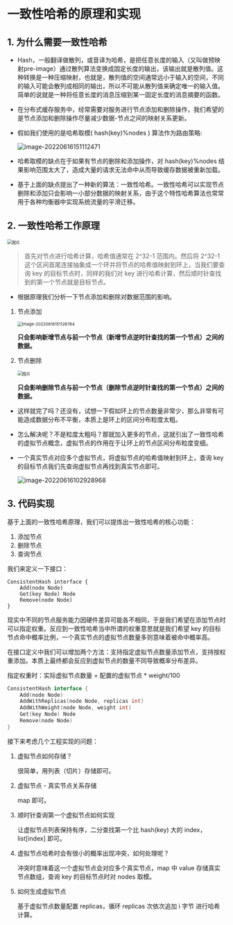 # 一致性哈希的原理和实现

## 1. 为什么需要一致性哈希

- Hash，一般翻译做散列，或音译为哈希，是把任意长度的输入（又叫做预映射pre-image）通过散列算法变换成固定长度的输出，该输出就是散列值。这种转换是一种压缩映射，也就是，散列值的空间通常远小于输入的空间，不同的输入可能会散列成相同的输出，所以不可能从散列值来确定唯一的输入值。简单的说就是一种将任意长度的消息压缩到某一固定长度的消息摘要的函数。

- 在分布式缓存服务中，经常需要对服务进行节点添加和删除操作，我们希望的是节点添加和删除操作尽量减少数据-节点之间的映射关系更新。

- 假如我们使用的是哈希取模( hash(key)%nodes ) 算法作为路由策略:

  ![image-20220616151112471](https://raw.githubusercontent.com/hellolib/pictures/main/Typora/pic-00-gitee/20220616151112.png)

- 哈希取模的缺点在于如果有节点的删除和添加操作，对 hash(key)%nodes 结果影响范围太大了，造成大量的请求无法命中从而导致缓存数据被重新加载。

- 基于上面的缺点提出了一种新的算法：一致性哈希。一致性哈希可以实现节点删除和添加只会影响一小部分数据的映射关系，由于这个特性哈希算法也常常用于各种均衡器中实现系统流量的平滑迁移。

## 2. 一致性哈希工作原理

<img src="https://raw.githubusercontent.com/hellolib/pictures/main/Typora/pic-00-gitee/640-20211208155106202" alt="图片" style="zoom:67%;" />

> 首先对节点进行哈希计算，哈希值通常在 2^32-1 范围内。然后将 2^32-1 这个区间首尾连接抽象成一个环并将节点的哈希值映射到环上，当我们要查询 key 的目标节点时，同样的我们对 key 进行哈希计算，然后顺时针查找到的第一个节点就是目标节点。

- 根据原理我们分析一下节点添加和删除对数据范围的影响。

1. 节点添加

   <img src="https://raw.githubusercontent.com/hellolib/pictures/main/Typora/pic-00-gitee/20220616151128.png" alt="image-20220616151128784" style="zoom:67%;" />

   **只会影响新增节点与前一个节点（新增节点逆时针查找的第一个节点）之间的数据。**

2. 节点删除

   <img src="https://raw.githubusercontent.com/hellolib/pictures/main/Typora/pic-00-gitee/640-20211208155133796" alt="图片" style="zoom:67%;" />

   **只会影响删除节点与前一个节点（删除节点逆时针查找的第一个节点）之间的数据。**

- 这样就完了吗？还没有，试想一下假如环上的节点数量非常少，那么非常有可能造成数据分布不平衡，本质上是环上的区间分布粒度太粗。

- 怎么解决呢？不是粒度太粗吗？那就加入更多的节点，这就引出了一致性哈希的虚拟节点概念，虚拟节点的作用在于让环上的节点区间分布粒度变细。

- 一个真实节点对应多个虚拟节点，将虚拟节点的哈希值映射到环上，查询 key 的目标节点我们先查询虚拟节点再找到真实节点即可。

  ![image-20220616102928968](https://raw.githubusercontent.com/hellolib/pictures/main/Typora/pic-00-gitee/20220616151447.png)

## 3. 代码实现

基于上面的一致性哈希原理，我们可以提炼出一致性哈希的核心功能：

1. 添加节点
2. 删除节点
3. 查询节点

我们来定义一下接口：

```
ConsistentHash interface {
    Add(node Node)
    Get(key Node) Node
    Remove(node Node)
}
```

现实中不同的节点服务能力因硬件差异可能各不相同，于是我们希望在添加节点时可以指定权重。反应到一致性哈希当中所谓的权重意思就是我们希望 key 的目标节点命中概率比例，一个真实节点的虚拟节点数量多则意味着被命中概率高。

在接口定义中我们可以增加两个方法：支持指定虚拟节点数量添加节点，支持按权重添加。本质上最终都会反应到虚拟节点的数量不同导致概率分布差异。

指定权重时：实际虚拟节点数量 = 配置的虚拟节点 * weight/100

```GO
ConsistentHash interface {
    Add(node Node)
    AddWithReplicas(node Node, replicas int)
    AddWithWeight(node Node, weight int)
    Get(key Node) Node
    Remove(node Node)
}
```

接下来考虑几个工程实现的问题：

1. 虚拟节点如何存储？

   很简单，用列表（切片）存储即可。

2. 虚拟节点 - 真实节点关系存储

   map 即可。

3. 顺时针查询第一个虚拟节点如何实现

   让虚拟节点列表保持有序，二分查找第一个比 hash(key) 大的 index，list[index] 即可。

4. 虚拟节点哈希时会有很小的概率出现冲突，如何处理呢？

   冲突时意味着这一个虚拟节点会对应多个真实节点，map 中 value 存储真实节点数组，查询 key 的目标节点时对 nodes 取模。

5. 如何生成虚拟节点

   基于虚拟节点数量配置 replicas，循环 replicas 次依次追加 i 字节 进行哈希计算。